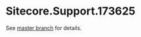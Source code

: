# Sitecore.Support.173625

See [master branch](https://github.com/sitecoresupport/Sitecore.Support.173625) for details.